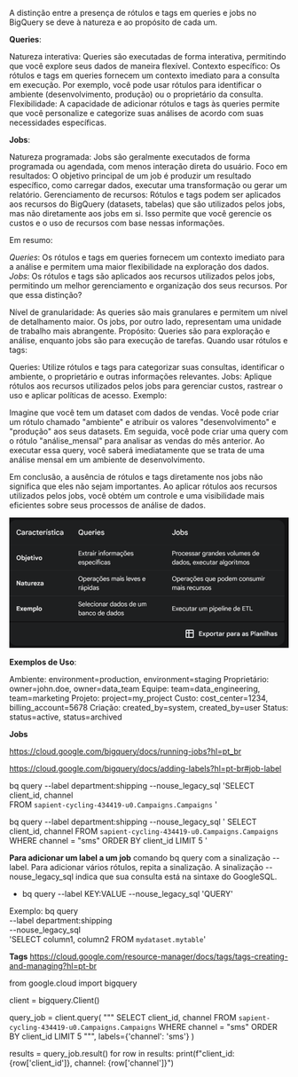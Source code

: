 A distinção entre a presença de rótulos e tags em queries e jobs no BigQuery se deve à natureza e ao propósito de cada um.

**Queries**:

Natureza interativa: Queries são executadas de forma interativa, permitindo que você explore seus dados de maneira flexível.
Contexto específico: Os rótulos e tags em queries fornecem um contexto imediato para a consulta em execução. Por exemplo, você pode usar rótulos para identificar o ambiente (desenvolvimento, produção) ou o proprietário da consulta.
Flexibilidade: A capacidade de adicionar rótulos e tags às queries permite que você personalize e categorize suas análises de acordo com suas necessidades específicas.


**Jobs**:

Natureza programada: Jobs são geralmente executados de forma programada ou agendada, com menos interação direta do usuário.
Foco em resultados: O objetivo principal de um job é produzir um resultado específico, como carregar dados, executar uma transformação ou gerar um relatório.
Gerenciamento de recursos: Rótulos e tags podem ser aplicados aos recursos do BigQuery (datasets, tabelas) que são utilizados pelos jobs, mas não diretamente aos jobs em si. Isso permite que você gerencie os custos e o uso de recursos com base nessas informações.

Em resumo:

*Queries*: Os rótulos e tags em queries fornecem um contexto imediato para a análise e permitem uma maior flexibilidade na exploração dos dados.
*Jobs*: Os rótulos e tags são aplicados aos recursos utilizados pelos jobs, permitindo um melhor gerenciamento e organização dos seus recursos.
Por que essa distinção?

Nível de granularidade: As queries são mais granulares e permitem um nível de detalhamento maior. Os jobs, por outro lado, representam uma unidade de trabalho mais abrangente.
Propósito: Queries são para exploração e análise, enquanto jobs são para execução de tarefas.
Quando usar rótulos e tags:

Queries: Utilize rótulos e tags para categorizar suas consultas, identificar o ambiente, o proprietário e outras informações relevantes.
Jobs: Aplique rótulos aos recursos utilizados pelos jobs para gerenciar custos, rastrear o uso e aplicar políticas de acesso.
Exemplo:

Imagine que você tem um dataset com dados de vendas. Você pode criar um rótulo chamado "ambiente" e atribuir os valores "desenvolvimento" e "produção" aos seus datasets. Em seguida, você pode criar uma query com o rótulo "análise_mensal" para analisar as vendas do mês anterior. Ao executar essa query, você saberá imediatamente que se trata de uma análise mensal em um ambiente de desenvolvimento.

Em conclusão, a ausência de rótulos e tags diretamente nos jobs não significa que eles não sejam importantes. Ao aplicar rótulos aos recursos utilizados pelos jobs, você obtém um controle e uma visibilidade mais eficientes sobre seus processos de análise de dados.


![alt text](image.png)


**Exemplos de Uso**:

Ambiente: environment=production, environment=staging
Proprietário: owner=john.doe, owner=data_team
Equipe: team=data_engineering, team=marketing
Projeto: project=my_project
Custo: cost_center=1234, billing_account=5678
Criação: created_by=system, created_by=user
Status: status=active, status=archived

**Jobs**

https://cloud.google.com/bigquery/docs/running-jobs?hl=pt_br

https://cloud.google.com/bigquery/docs/adding-labels?hl=pt-br#job-label

bq query 
--label department:shipping 
--nouse_legacy_sql 
'SELECT client_id, channel  
FROM `sapient-cycling-434419-u0.Campaigns.Campaigns` '


bq query 
--label department:shipping 
--nouse_legacy_sql '
SELECT client_id, channel
FROM `sapient-cycling-434419-u0.Campaigns.Campaigns`
WHERE channel = "sms"
ORDER BY client_id
LIMIT 5
'

**Para adicionar um label a um job**
comando bq query com a sinalização --label. Para adicionar vários rótulos, repita a sinalização. A sinalização --nouse_legacy_sql indica que sua consulta está na sintaxe do GoogleSQL.

- bq query --label KEY:VALUE --nouse_legacy_sql 'QUERY'

Exemplo:
    bq query \
    --label department:shipping \
    --nouse_legacy_sql \
    'SELECT
       column1, column2
     FROM
       `mydataset.mytable`'


**Tags**
https://cloud.google.com/resource-manager/docs/tags/tags-creating-and-managing?hl=pt-br




from google.cloud import bigquery

client = bigquery.Client()

query_job = client.query(
    """
    SELECT client_id, channel
    FROM `sapient-cycling-434419-u0.Campaigns.Campaigns`
    WHERE channel = "sms"
    ORDER BY client_id
    LIMIT 5
    """,
    labels={'channel': 'sms'}
)

results = query_job.result()
for row in results:
    print(f"client_id: {row['client_id']}, channel: {row['channel']}")
